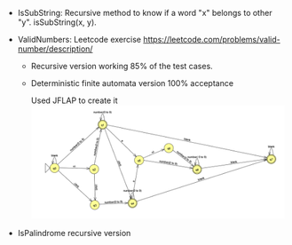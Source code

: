 - IsSubString: Recursive method to know if a word "x" belongs to other "y". isSubString(x, y).

- ValidNumbers: Leetcode exercise https://leetcode.com/problems/valid-number/description/ 
  - Recursive version working 85% of the test cases.
  - Deterministic finite automata version 100% acceptance
    
    Used JFLAP to create it
    ![Screenshot](validnumbersDFA.PNG)

- IsPalindrome recursive version 
